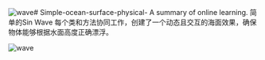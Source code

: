 ![wave](https://github.com/user-attachments/assets/bffe38fe-7aa4-4934-9405-a761f74f839d)# Simple-ocean-surface-physical-
A summary of online learning.
简单的Sin Wave
每个类和方法协同工作，创建了一个动态且交互的海面效果，确保物体能够根据水面高度正确漂浮。

![wave](https://github.com/user-attachments/assets/71ea806d-b19f-45b8-9871-bfc9d727a9b2)
